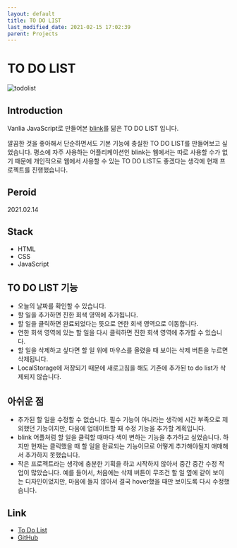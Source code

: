 ```yaml
---
layout: default
title: TO DO LIST
last_modified_date: 2021-02-15 17:02:39
parent: Projects
---
```


# TO DO LIST

![todolist](/assets/images/project/todolist.gif)

## Introduction

Vanlia JavaScript로 만들어본 [blink](https://apps.apple.com/kr/app/blink-%EB%B9%A0%EB%A5%B8%EB%A9%94%EB%AA%A8-%EB%B8%94%EB%A7%81%ED%81%AC/id1182856129)를 닮은 TO DO LIST 입니다.

깔끔한 것을 좋아해서 단순하면서도 기본 기능에 충실한 TO DO LIST를 만들어보고 싶었습니다. 평소에 자주 사용하는 어플리케이션인 blink는 웹에서는 따로 사용할 수가 없기 때문에 개인적으로 웹에서 사용할 수 있는 TO DO LIST도 좋겠다는 생각에 현재 프로젝트를 진행했습니다.

## Peroid

2021.02.14

## Stack

- HTML
- CSS
- JavaScript

## TO DO LIST 기능

- 오늘의 날짜를 확인할 수 있습니다.
- 할 일을 추가하면 진한 회색 영역에 추가됩니다.
- 할 일을 클릭하면 완료되었다는 뜻으로 연한 회색 영역으로 이동합니다.
- 연한 회색 영역에 있는 할 일을 다시 클릭하면 진한 회색 영역에 추가할 수 있습니다.
- 할 일을 삭제하고 싶다면 할 일 위에 마우스를 올렸을 때 보이는 삭제 버튼을 누르면 삭제됩니다.
- LocalStorage에 저장되기 때문에 새로고침을 해도 기존에 추가된 to do list가 삭제되지 않습니다.

## 아쉬운 점

- 추가된 할 일을 수정할 수 없습니다. 필수 기능이 아니라는 생각에 시간 부족으로 제외했던 기능이지만, 다음에 업데이트할 때 수정 기능을 추가할 계획입니다.
- blink 어플처럼 할 일을 클릭할 때마다 색이 변하는 기능을 추가하고 싶었습니다. 하지만 현재는 클릭했을 때 할 일을 완료되는 기능이므로 어떻게 추가해야될지 애매해서 추가하지 못했습니다.
- 작은 프로젝트라는 생각에 충분한 기획을 하고 시작하지 않아서 중간 중간 수정 작업이 많았습니다. 예를 들어서, 처음에는 삭제 버튼이 무조건 할 일 옆에 같이 보이는 디자인이었지만, 마음에 들지 않아서 결국 hover했을 때만 보이도록 다시 수정했습니다.

## Link

- [To Do List](https://2dowon.github.io/Project-ToDoList/)
- [GitHub](https://github.com/2dowon/Project-ToDoList)
